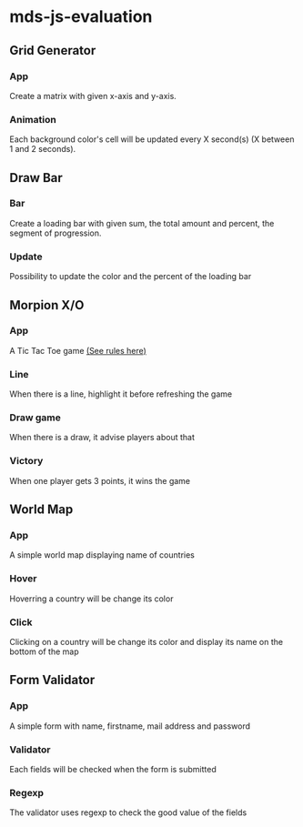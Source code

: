 # mds-js-evaluation

## Grid Generator
### App
Create a matrix with given x-axis and y-axis.

### Animation
Each background color's cell will be updated every X second(s) (X between 1 and 2 seconds).

## Draw Bar
### Bar
Create a loading bar with given sum, the total amount and percent, the segment of progression.

### Update
Possibility to update the color and the percent of the loading bar

## Morpion X/O
### App
A Tic Tac Toe game [(See rules here)](https://en.wikipedia.org/wiki/Tic-tac-toe)

### Line
When there is a line, highlight it before refreshing the game

### Draw game
When there is a draw, it advise players about that

### Victory
When one player gets 3 points, it wins the game

## World Map
### App
A simple world map displaying name of countries

### Hover
Hoverring a country will be change its color

### Click
Clicking on a country will be change its color and display its name on the bottom of the map

## Form Validator
### App
A simple form with name, firstname, mail address and password

### Validator
Each fields will be checked when the form is submitted

### Regexp
The validator uses regexp to check the good value of the fields
